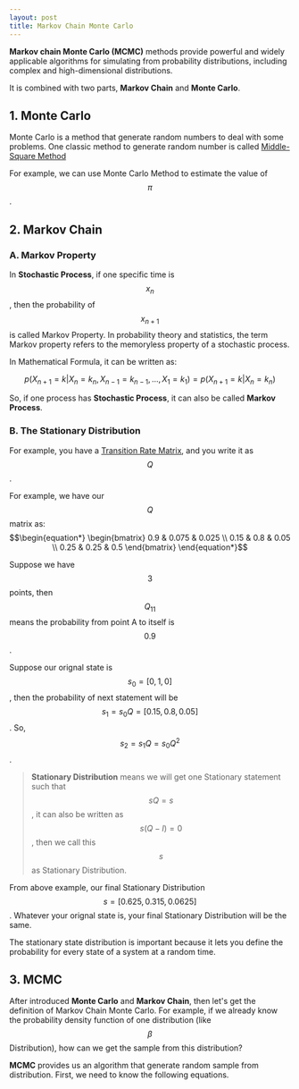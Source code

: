 ```yaml
---
layout: post
title: Markov Chain Monte Carlo
---
```



**Markov chain Monte Carlo (MCMC)** methods provide powerful and widely applicable algorithms for simulating from probability distributions, including complex and high-dimensional distributions.

It is combined with two parts, **Markov Chain** and **Monte Carlo**.


## 1. Monte Carlo

Monte Carlo is a method that generate random numbers to deal with some problems. One classic method to generate random number is called [Middle-Square Method](https://en.wikipedia.org/wiki/Middle-square_method)

For example, we can use Monte Carlo Method to estimate the value of $$\pi$$.

## 2. Markov Chain

### A. Markov Property

In **Stochastic Process**, if one specific time is $$x_n$$, then the probability of $$x_{n+1}$$ is called Markov Property. In probability theory and statistics, the term Markov property refers to the memoryless property of a stochastic process.

In Mathematical Formula, it can be written as:

$$p(X_{n+1}=k|X_n=k_n,X_{n-1}=k_{n-1},...,X_1=k_1)=p(X_{n+1}=k|X_n=k_n)$$

So, if one process has **Stochastic Process**, it can also be called **Markov Process**.

### B. The Stationary Distribution

For example, you have a [Transition Rate Matrix](https://en.wikipedia.org/wiki/Transition_rate_matrix), and you write it as $$Q$$.

For example, we have our $$Q$$ matrix as: $$\begin{equation*}
\begin{bmatrix}
0.9 & 0.075 & 0.025 \\
0.15 & 0.8 & 0.05 \\
0.25 & 0.25 & 0.5
\end{bmatrix}
\end{equation*}$$

Suppose we have $$3$$ points, then $$Q_{11}$$ means the probability from point A to itself is $$0.9$$. 

Suppose our orignal state is $$s_0=[0,1,0]$$, then the probability of next statement will be $$s_1=s_0 Q = [0.15,0.8,0.05]$$. So, $$s_2=s_1 Q=s_0 Q^2$$.

> **Stationary Distribution** means we will get one Stationary statement such that $$sQ=s$$, it can also be written as $$s(Q-I)=0$$, then we call this $$s$$ as Stationary Distribution.

From above example, our final Stationary Distribution $$s = [0.625, 0.315, 0.0625]$$. Whatever your orignal state is, your final Stationary Distribution will be the same.

The stationary state distribution is important because it lets you define the probability for every state of a system at a random time.


## 3. MCMC

After introduced **Monte Carlo** and **Markov Chain**, then let's get the definition of Markov Chain Monte Carlo. For example, if we already know the probability density function of one distribution (like $$\beta$$ Distribution), how can we get the sample from this distribution?

**MCMC** provides us an algorithm that generate random sample from distribution. First, we need to know the following equations.




